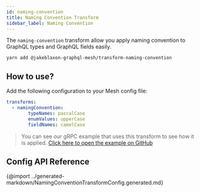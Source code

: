```yaml
---
id: naming-convention
title: Naming Convention Transform
sidebar_label: Naming Convention
---
```


The `naming-convention` transform allow you apply naming convention to GraphQL types and GraphQL fields easily. 

```
yarn add @jakeblaxon-graphql-mesh/transform-naming-convention
```

## How to use?

Add the following configuration to your Mesh config file:

```yml
transforms:
  - namingConvention:
        typeNames: pascalCase
        enumValues: upperCase
        fieldNames: camelCase
```

> You can see our gRPC example that uses this transform to see how it is applied.
[Click here to open the example on GitHub](https://github.com/Urigo/graphql-mesh/tree/master/examples/grpc-example)

## Config API Reference

{@import ../generated-markdown/NamingConventionTransformConfig.generated.md}
